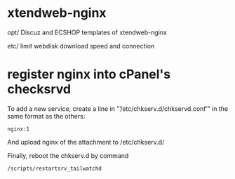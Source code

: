 # xtendweb-nginx

opt/ Discuz and ECSHOP templates of xtendweb-nginx

etc/ limit webdisk download speed and connection 

# register nginx into cPanel's checksrvd 

To add a new service, create a line in ”’/etc/chkserv.d/chkservd.conf’” in the same format as the others:
 ```
nginx:1
 ```
And upload nginx of the attachment to /etc/chkserv.d/

Finally, reboot the chkserv.d by command
 ```
/scripts/restartsrv_tailwatchd
 ```
